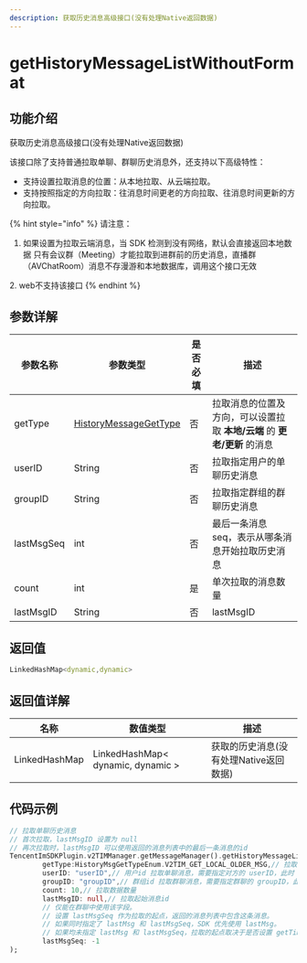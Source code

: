 ```yaml
---
description: 获取历史消息高级接口(没有处理Native返回数据)
---
```


# getHistoryMessageListWithoutFormat

## 功能介绍

获取历史消息高级接口(没有处理Native返回数据)

该接口除了支持普通拉取单聊、群聊历史消息外，还支持以下高级特性：

* 支持设置拉取消息的位置：从本地拉取、从云端拉取。
* 支持按照指定的方向拉取：往消息时间更老的方向拉取、往消息时间更新的方向拉取。

{% hint style="info" %}
请注意：&#x20;

1. 如果设置为拉取云端消息，当 SDK 检测到没有网络，默认会直接返回本地数据 只有会议群（Meeting）才能拉取到进群前的历史消息，直播群（AVChatRoom）消息不存漫游和本地数据库，调用这个接口无效

&#x20; 2\. web不支持该接口
{% endhint %}

## 参数详解

| 参数名称       | 参数类型                                                       | 是否必填 | 描述                                          |
| ---------- | ---------------------------------------------------------- | ---- | ------------------------------------------- |
| getType    | [HistoryMessageGetType](../enums/historymsggettypeenum.md) | 否    | 拉取消息的位置及方向，可以设置拉取 **本地/云端** 的 **更老/更新** 的消息 |
| userID     | String                                                     | 否    | 拉取指定用户的单聊历史消息                               |
| groupID    | String                                                     | 否    | 拉取指定群组的群聊历史消息                               |
| lastMsgSeq | int                                                        | 否    | 最后一条消息 seq，表示从哪条消息开始拉取历史消息                  |
| count      | int                                                        | 是    | 单次拉取的消息数量                                   |
| lastMsgID  | String                                                     | 否    | lastMsgID                                   |

## 返回值

```dart
LinkedHashMap<dynamic,dynamic>
```

## 返回值详解

| 名称            | 数值类型                              | 描述                      |
| ------------- | --------------------------------- | ----------------------- |
| LinkedHashMap | LinkedHashMap< dynamic, dynamic > | 获取的历史消息(没有处理Native返回数据) |

## 代码示例  &#x20;

```dart
// 拉取单聊历史消息
// 首次拉取，lastMsgID 设置为 null
// 再次拉取时，lastMsgID 可以使用返回的消息列表中的最后一条消息的id
TencentImSDKPlugin.v2TIMManager.getMessageManager().getHistoryMessageListWithoutFormat(
        getType:HistoryMsgGetTypeEnum.V2TIM_GET_LOCAL_OLDER_MSG,// 拉取消息的位置及方向
        userID: "userID",// 用户id 拉取单聊消息，需要指定对方的 userID，此时 groupID 传空即可。
        groupID: "groupID",// 群组id 拉取群聊消息，需要指定群聊的 groupID，此时 userID 传空即可。
        count: 10,// 拉取数据数量
        lastMsgID: null,// 拉取起始消息id
        // 仅能在群聊中使用该字段。
        // 设置 lastMsgSeq 作为拉取的起点，返回的消息列表中包含这条消息。
        // 如果同时指定了 lastMsg 和 lastMsgSeq，SDK 优先使用 lastMsg。
        // 如果均未指定 lastMsg 和 lastMsgSeq，拉取的起点取决于是否设置 getTimeBegin。设置了，则使用设置的范围作为起点；未设置，则使用最新消息作为起点。
        lastMsgSeq: -1
);
```
